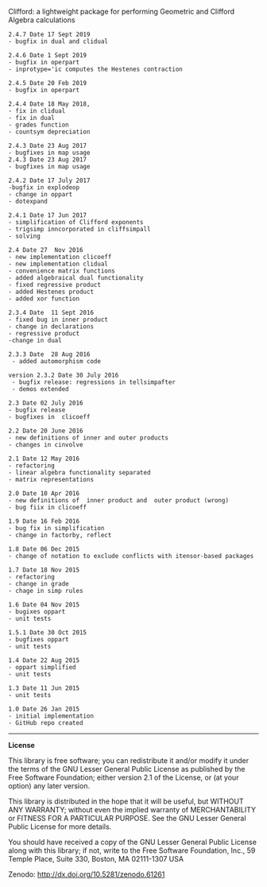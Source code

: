 Clifford:
a lightweight package for performing Geometric and Clifford Algebra calculations

	2.4.7 Date 17 Sept 2019
	- bugfix in dual and clidual
	
	2.4.6 Date 1 Sept 2019
	- bugfix in operpart
	- inprotype='ic computes the Hestenes contraction
	
	2.4.5 Date 20 Feb 2019
	- bugfix in operpart
	
	2.4.4 Date 18 May 2018,
	- fix in clidual
	- fix in dual
	- grades function
	- countsym depreciation
	
	2.4.3 Date 23 Aug 2017
	- bugfixes in map usage
	2.4.3 Date 23 Aug 2017
	- bugfixes in map usage
	
	2.4.2 Date 17 July 2017
	-bugfix in explodeop
	- change in oppart
	- dotexpand
	
	2.4.1 Date 17 Jun 2017
	- simplification of Clifford exponents
	- trigsimp inncorporated in cliffsimpall
	- solving 
	
	2.4 Date 27  Nov 2016
	- new implementation clicoeff
	- new implementation clidual
	- convenience matrix functions
	- added algebraical dual functionality
	- fixed regressive product
	- added Hestenes product
	- added xor function
 
	2.3.4 Date  11 Sept 2016
	- fixed bug in inner product 
	- change in declarations
	- regressive product
	-change in dual
	
	2.3.3 Date  28 Aug 2016
	 - added automorphism code 
	 	
	version 2.3.2 Date 30 July 2016
	 - bugfix release: regressions in tellsimpafter
	 - demos extended
	  
	2.3 Date 02 July 2016
	- bugfix release
	- bugfixes in  clicoeff
	
	2.2 Date 20 June 2016	  
    - new definitions of inner and outer products 
	- changes in cinvolve
	
	2.1 Date 12 May 2016
	- refactoring
	- linear algebra functionality separated
	- matrix representations
 
	2.0 Date 10 Apr 2016
	- new definitions of  inner product and  outer product (wrong)
	- bug fiix in clicoeff
	
	1.9 Date 16 Feb 2016
	- bug fix in simplification
	- change in factorby, reflect
	
	1.8 Date 06 Dec 2015
	- change of notation to exclude conflicts with itensor-based packages
	
	1.7 Date 18 Nov 2015
    - refactoring
	- change in grade
	- chage in simp rules

	1.6 Date 04 Nov 2015
	- bugixes oppart
	- unit tests

	1.5.1 Date 30 Oct 2015
	- bugfixes oppart
	- unit tests

	1.4 Date 22 Aug 2015
	- oppart simplified
	- unit tests

	1.3 Date 11 Jun 2015
	- unit tests
	
	1.0 Date 26 Jan 2015
	- initial implementation
	- GitHub repo created
	
**********************************
 **License**

This library is free software; you can redistribute it and/or
modify it under the terms of the GNU Lesser General Public
License as published by the Free Software Foundation; either
version 2.1 of the License, or (at your option) any later version.

This library is distributed in the hope that it will be useful,
but WITHOUT ANY WARRANTY; without even the implied warranty of
MERCHANTABILITY or FITNESS FOR A PARTICULAR PURPOSE.  See the GNU
Lesser General Public License for more details.

You should have received a copy of the GNU Lesser General Public
License along with this library; if not, write to the Free Software
Foundation, Inc., 59 Temple Place, Suite 330, Boston, MA  02111-1307  USA

Zenodo:
http://dx.doi.org/10.5281/zenodo.61261
